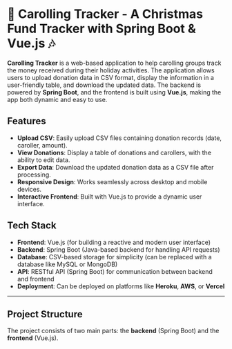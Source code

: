 # 🎄 **Carolling Tracker** - A Christmas Fund Tracker with Spring Boot & Vue.js 🎶

**Carolling Tracker** is a web-based application to help carolling groups track the money received during their holiday activities. The application allows users to upload donation data in CSV format, display the information in a user-friendly table, and download the updated data. The backend is powered by **Spring Boot**, and the frontend is built using **Vue.js**, making the app both dynamic and easy to use.

## Features

- **Upload CSV**: Easily upload CSV files containing donation records (date, caroller, amount).
- **View Donations**: Display a table of donations and carollers, with the ability to edit data.
- **Export Data**: Download the updated donation data as a CSV file after processing.
- **Responsive Design**: Works seamlessly across desktop and mobile devices.
- **Interactive Frontend**: Built with Vue.js to provide a dynamic user interface.

## Tech Stack

- **Frontend**: Vue.js (for building a reactive and modern user interface)
- **Backend**: Spring Boot (Java-based backend for handling API requests)
- **Database**: CSV-based storage for simplicity (can be replaced with a database like MySQL or MongoDB)
- **API**: RESTful API (Spring Boot) for communication between backend and frontend
- **Deployment**: Can be deployed on platforms like **Heroku**, **AWS**, or **Vercel**

---

## Project Structure

The project consists of two main parts: the **backend** (Spring Boot) and the **frontend** (Vue.js).
